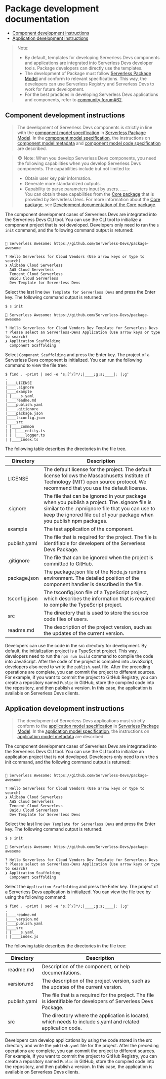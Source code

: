 # Package development documentation


- [Component development instructions](#Component-development-instructions)
- [Application development instructions](#Application-development-instructions)


> Note: 
> - By default, templates for developing Serverless Devs components and applications are integrated into Serverless Devs developer tools. Package developers can directly use the templates. 
> - The development of Package must follow [Serverless Package Model](../../spec/en/0.0.2/serverless_registry_model/readme.md) and conform to relevant specifications. This way, the developers can use Serverless Registry and Serverless Devs to work for future development. 
> - For the best practices in developing Serverless Devs applications and components, refer to [community forum#62](https://github.com/Serverless-Devs/Serverless-Devs/discussions/62).

## Component development instructions

> The development of Serverless Devs components is strictly in line with the [component model specification](../../spec/en/0.0.2/serverless_package_model/3.package_model.md#Component-model-specification) in [Serverless Package Model](../../spec/en/0.0.2/serverless_package_model/readme.md). In the [component model specification](../../spec/en/0.0.2/serverless_package_model/3.package_model.md#Component-model-specification), the instructions on [component model metadata](../../spec/en/0.0.2/serverless_package_model/3.package_model.md#Component-model-specification) and [component model code specification](../../spec/en/0.0.2/serverless_package_model/3.package_model.md#Component-model-metadata) are described. 

> 🐵 Note: When you develop Serverless Devs components, you need the following capabilities when you develop Serverless Devs components. The capabilities include but not limited to: 
> - Obtain user key pair information. 
> - Generate more standardized outputs. 
> - Capability to parse parameters input by users. 
> ......   
> You can obtain these capabilities from the [Core package](https://github.com/Serverless-Devs/core) that is provided by Serverless Devs. For more information about the [Core package](https://github.com/Serverless-Devs/core), see [Development documentation of the Core package](https://github.com/Serverless-Devs/core).

The component development cases of Serverless Devs are integrated into the Serverless Devs CLI tool. You can use the CLI tool to initialize a component project that is not developed. Developers only need to run the `s init` command, and the following command output is returned:

```shell script

🚀 Serverless Awesome: https://github.com/Serverless-Devs/package-awesome

? Hello Serverless for Cloud Vendors (Use arrow keys or type to search)
❯ Alibaba Cloud Serverless 
  AWS Cloud Serverless 
  Tencent Cloud Serverless 
  Baidu Cloud Serverless 
  Dev Template for Serverless Devs 
```

Select the last line `Dev Template for Serverless Devs` and press the Enter key. The following command output is returned: 

```shell script
$ s init

🚀 Serverless Awesome: https://github.com/Serverless-Devs/package-awesome

? Hello Serverless for Cloud Vendors Dev Template for Serverless Devs
? Please select an Serverless-Devs Application (Use arrow keys or type to search)
❯ Application Scaffolding 
  Component Scaffolding 
```

Select `Component Scaffolding` and press the Enter key. The project of a Serverless Devs component is initialized. You can run the following command to view the file tree:

```shell script
$ find . -print | sed -e 's;[^/]*/;|____;g;s;____|; |;g'
.
|____LICENSE
|____.signore
|____example
| |____s.yaml
|____readme.md
|____publish.yaml
|____.gitignore
|____package.json
|____tsconfig.json
|____src
| |____common
| | |____entity.ts
| | |____logger.ts
| |____index.ts
```

The following table describes the directories in the file tree.

| Directory     | Description                                                  |
| ------------- | ------------------------------------------------------------ |
| LICENSE       | The default license for the project. The  default license follows the Massachusetts Institute of Technology (MIT) open  source protocol. We recommend that you use the default license. |
| .signore      | The file that can be ignored in your  package when you publish a project. The .signore file is similar to the .npmignore file that you can use to keep the ignored file out of your  package when you publish npm packages. |
| example       | The test application of the component.                       |
| publish.yaml  | The file that is required for the project.  The file is identifiable for developers of the Serverless Devs Package. |
| .gitignore    | The file that can be ignored when the  project is committed to GitHub. |
| package.json  | The package.json file of the Node.js  runtime environment. The detailed position of the component handler is  described in the file. |
| tsconfig.json | The tsconfig.json file of a TypeScript  project, which describes the information that is required to compile the  TypeScript project. |
| src           | The directory that is used to store the  source code files of users. |
| readme.md     | The description of the project version,  such as the updates of the current version. |


Developers can use the code in the src directory for development. By default, the initialization project is a TypeScript project. This way, developers need to run the `npm run build` command to compile the code into JavaScript. After the code of the project is compiled into JavaScript, developers also need to write the `publish.yaml` file. After the preceding operations are complete, you can commit the project to different sources. For example, if you want to commit the project to GitHub Registry, you can create a repository named `Public` in GitHub, store the compiled code into the repository, and then publish a version. In this case, the application is available on Serverless Devs clients. 

## Application development instructions

> The development of Serverless Devs applications must strictly conform to the [application model specification](../../spec/en/0.0.2/serverless_package_model/3.package_model.md#Application-model-specification) in [Serverless Package Model](../../spec/en/0.0.2/serverless_package_model/readme.md). In the [application model specification](../../spec/en/0.0.2/serverless_package_model/3.package_model.md#Application-model-specification), the instructions on [application model metadata](../../spec/en/0.0.2/serverless_package_model/3.package_model.md#Application-model-metadata) are described. 

The component development cases of Serverless Devs are integrated into the Serverless Devs CLI tool. You can use the CLI tool to initialize an application project that is not developed. Developers only need to run the s init command, and the following command output is returned:

```shell script

🚀 Serverless Awesome: https://github.com/Serverless-Devs/package-awesome

? Hello Serverless for Cloud Vendors (Use arrow keys or type to search)
❯ Alibaba Cloud Serverless 
  AWS Cloud Serverless 
  Tencent Cloud Serverless 
  Baidu Cloud Serverless 
  Dev Template for Serverless Devs 
```

Select the last line `Dev Template for Serverless Devs` and press the Enter key. The following command output is returned: 


```shell script
$ s init

🚀 Serverless Awesome: https://github.com/Serverless-Devs/package-awesome

? Hello Serverless for Cloud Vendors Dev Template for Serverless Devs
? Please select an Serverless-Devs Application (Use arrow keys or type to search)
❯ Application Scaffolding 
  Component Scaffolding 
```

Select the `Application Scaffolding` and press the Enter key. The project of a Serverless Devs application is initialized. You can view the file tree by using the following command:

```shell script
$ find . -print | sed -e 's;[^/]*/;|____;g;s;____|; |;g'
.
|____readme.md
|____version.md
|____publish.yaml
|____src
| |____s.yaml
| |____index.js
```

The following table describes the directories in the file tree: 

| Directory    | Description                                                  |
| ------------ | ------------------------------------------------------------ |
| readme.md    | Description of the component, or help  documentations.       |
| version.md   | The description of the project version,  such as the updates of the current version. |
| publish.yaml | The file that is a required for the  project. The file is identifiable for developers of Serverless Devs Package. |
| src          | The directory where the application is  located, which needs to include s.yaml and related application code. |


Developers can develop applications by using the code stored in the src directory and write the `publish.yaml` file for the project. After the preceding operations are complete, you can commit the project to different sources. For example, if you want to commit the project to GitHub Registry, you can create a repository named `Public` in GitHub, store the compiled code into the repository, and then publish a version. In this case, the application is available on Serverless Devs clients.
